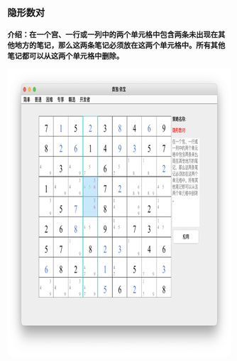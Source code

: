 ## 隐形数对    
### 介绍：在一个宫、一行或一列中的两个单元格中包含两条未出现在其他地方的笔记，那么这两条笔记必须放在这两个单元格中。所有其他笔记都可以从这两个单元格中删除。  
<img src="picture/hidden_pairs_CN.png" width="825" height="645" >